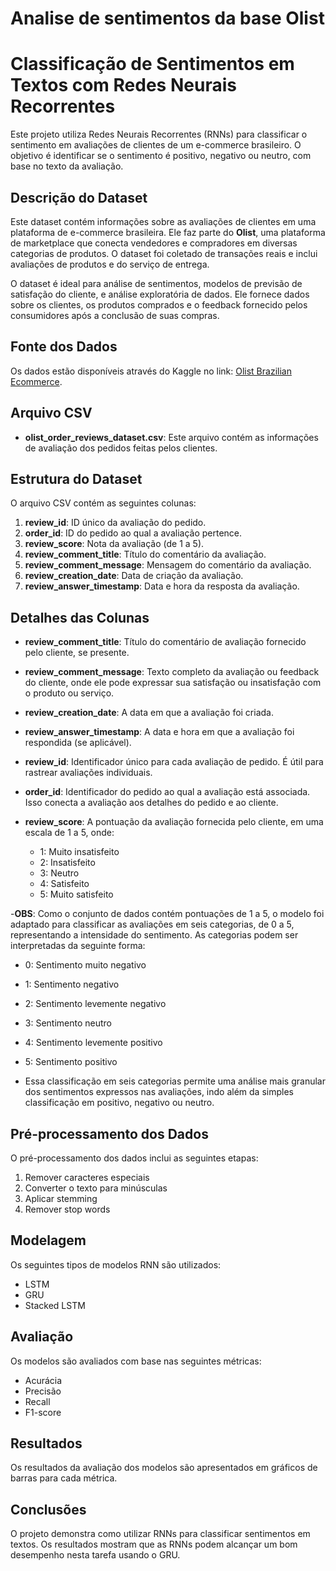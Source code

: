 # Analise de sentimentos da base Olist
# Classificação de Sentimentos em Textos com Redes Neurais Recorrentes

Este projeto utiliza Redes Neurais Recorrentes (RNNs) para classificar o sentimento em avaliações de clientes de um e-commerce brasileiro. O objetivo é identificar se o sentimento é positivo, negativo ou neutro, com base no texto da avaliação.

## Descrição do Dataset

Este dataset contém informações sobre as avaliações de clientes em uma plataforma de e-commerce brasileira. Ele faz parte do **Olist**, uma plataforma de marketplace que conecta vendedores e compradores em diversas categorias de produtos. O dataset foi coletado de transações reais e inclui avaliações de produtos e do serviço de entrega.

O dataset é ideal para análise de sentimentos, modelos de previsão de satisfação do cliente, e análise exploratória de dados. Ele fornece dados sobre os clientes, os produtos comprados e o feedback fornecido pelos consumidores após a conclusão de suas compras.

## Fonte dos Dados

Os dados estão disponíveis através do Kaggle no link: [Olist Brazilian Ecommerce](https://www.kaggle.com/datasets/olistbr/brazilian-ecommerce).

## Arquivo CSV

- **olist_order_reviews_dataset.csv**: Este arquivo contém as informações de avaliação dos pedidos feitas pelos clientes.

## Estrutura do Dataset

O arquivo CSV contém as seguintes colunas:

1. **review_id**: ID único da avaliação do pedido.
2. **order_id**: ID do pedido ao qual a avaliação pertence.
3. **review_score**: Nota da avaliação (de 1 a 5).
4. **review_comment_title**: Título do comentário da avaliação.
5. **review_comment_message**: Mensagem do comentário da avaliação.
6. **review_creation_date**: Data de criação da avaliação.
7. **review_answer_timestamp**: Data e hora da resposta da avaliação.

## Detalhes das Colunas

- **review_comment_title**: Título do comentário de avaliação fornecido pelo cliente, se presente.

- **review_comment_message**: Texto completo da avaliação ou feedback do cliente, onde ele pode expressar sua satisfação ou insatisfação com o produto ou serviço.

- **review_creation_date**: A data em que a avaliação foi criada.

- **review_answer_timestamp**: A data e hora em que a avaliação foi respondida (se aplicável).

- **review_id**: Identificador único para cada avaliação de pedido. É útil para rastrear avaliações individuais.
  
- **order_id**: Identificador do pedido ao qual a avaliação está associada. Isso conecta a avaliação aos detalhes do pedido e ao cliente.
  
- **review_score**: A pontuação da avaliação fornecida pelo cliente, em uma escala de 1 a 5, onde:
  - 1: Muito insatisfeito
  - 2: Insatisfeito
  - 3: Neutro
  - 4: Satisfeito
  - 5: Muito satisfeito

-**OBS**: Como o conjunto de dados contém pontuações de 1 a 5, o modelo foi adaptado para classificar as avaliações em seis categorias, de 0 a 5, representando a intensidade do sentimento. As categorias podem ser interpretadas da seguinte forma:

- 0: Sentimento muito negativo
- 1: Sentimento negativo
- 2: Sentimento levemente negativo
- 3: Sentimento neutro
- 4: Sentimento levemente positivo
- 5: Sentimento positivo

- Essa classificação em seis categorias permite uma análise mais granular dos sentimentos expressos nas avaliações, indo além da simples classificação em positivo, negativo ou neutro.

## Pré-processamento dos Dados

O pré-processamento dos dados inclui as seguintes etapas:

1.  Remover caracteres especiais
2.  Converter o texto para minúsculas
3.  Aplicar stemming
4.  Remover stop words 

## Modelagem

Os seguintes tipos de modelos RNN são utilizados:

*   LSTM
*   GRU
*   Stacked LSTM

## Avaliação

Os modelos são avaliados com base nas seguintes métricas:

*   Acurácia
*   Precisão
*   Recall
*   F1-score

## Resultados

Os resultados da avaliação dos modelos são apresentados em gráficos de barras para cada métrica.

## Conclusões

O projeto demonstra como utilizar RNNs para classificar sentimentos em textos. Os resultados mostram que as RNNs podem alcançar um bom desempenho nesta tarefa usando o GRU.
